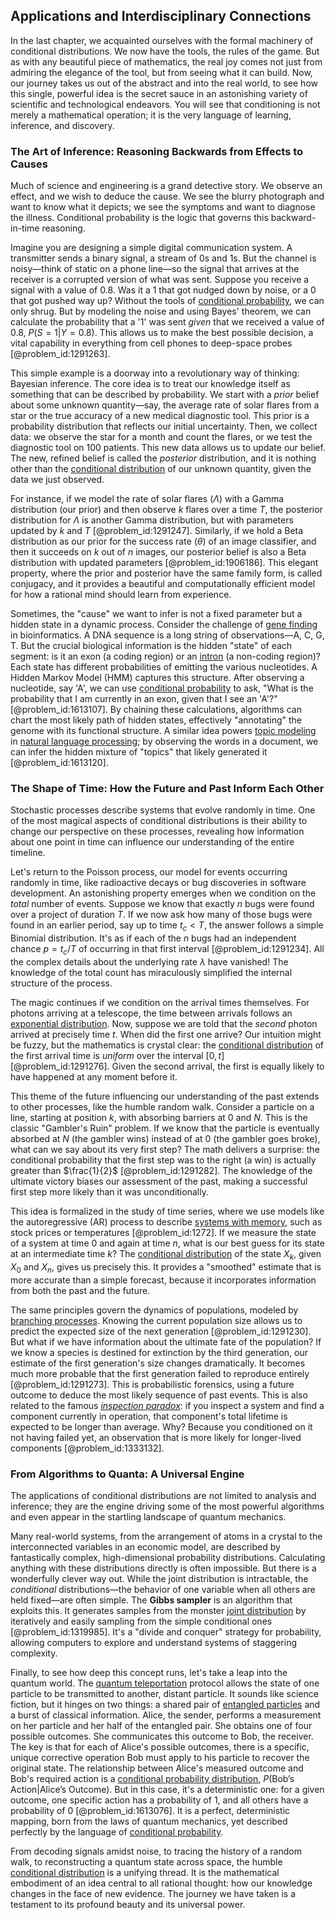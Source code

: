 ## Applications and Interdisciplinary Connections

In the last chapter, we acquainted ourselves with the formal machinery of conditional distributions. We now have the tools, the rules of the game. But as with any beautiful piece of mathematics, the real joy comes not just from admiring the elegance of the tool, but from seeing what it can build. Now, our journey takes us out of the abstract and into the real world, to see how this single, powerful idea is the secret sauce in an astonishing variety of scientific and technological endeavors. You will see that conditioning is not merely a mathematical operation; it is the very language of learning, inference, and discovery.

### The Art of Inference: Reasoning Backwards from Effects to Causes

Much of science and engineering is a grand detective story. We observe an effect, and we wish to deduce the cause. We see the blurry photograph and want to know what it depicts; we see the symptoms and want to diagnose the illness. Conditional probability is the logic that governs this backward-in-time reasoning.

Imagine you are designing a simple digital communication system. A transmitter sends a binary signal, a stream of 0s and 1s. But the channel is noisy—think of static on a phone line—so the signal that arrives at the receiver is a corrupted version of what was sent. Suppose you receive a signal with a value of $0.8$. Was it a 1 that got nudged down by noise, or a 0 that got pushed way up? Without the tools of [conditional probability](@article_id:150519), we can only shrug. But by modeling the noise and using Bayes' theorem, we can calculate the probability that a '1' was sent *given* that we received a value of $0.8$, $P(S=1 | Y=0.8)$. This allows us to make the best possible decision, a vital capability in everything from cell phones to deep-space probes [@problem_id:1291263].

This simple example is a doorway into a revolutionary way of thinking: Bayesian inference. The core idea is to treat our knowledge itself as something that can be described by probability. We start with a *prior* belief about some unknown quantity—say, the average rate of solar flares from a star or the true accuracy of a new medical diagnostic tool. This prior is a probability distribution that reflects our initial uncertainty. Then, we collect data: we observe the star for a month and count the flares, or we test the diagnostic tool on 100 patients. This new data allows us to update our belief. The new, refined belief is called the *posterior* distribution, and it is nothing other than the [conditional distribution](@article_id:137873) of our unknown quantity, given the data we just observed.

For instance, if we model the rate of solar flares ($\Lambda$) with a Gamma distribution (our prior) and then observe $k$ flares over a time $T$, the posterior distribution for $\Lambda$ is another Gamma distribution, but with parameters updated by $k$ and $T$ [@problem_id:1291247]. Similarly, if we hold a Beta distribution as our prior for the success rate ($\theta$) of an image classifier, and then it succeeds on $k$ out of $n$ images, our posterior belief is also a Beta distribution with updated parameters [@problem_id:1906186]. This elegant property, where the prior and posterior have the same family form, is called conjugacy, and it provides a beautiful and computationally efficient model for how a rational mind should learn from experience.

Sometimes, the "cause" we want to infer is not a fixed parameter but a hidden state in a dynamic process. Consider the challenge of [gene finding](@article_id:164824) in bioinformatics. A DNA sequence is a long string of observations—A, C, G, T. But the crucial biological information is the hidden "state" of each segment: is it an exon (a coding region) or an [intron](@article_id:152069) (a non-coding region)? Each state has different probabilities of emitting the various nucleotides. A Hidden Markov Model (HMM) captures this structure. After observing a nucleotide, say 'A', we can use [conditional probability](@article_id:150519) to ask, "What is the probability that I am currently in an exon, given that I see an 'A'?" [@problem_id:1613107]. By chaining these calculations, algorithms can chart the most likely path of hidden states, effectively "annotating" the genome with its functional structure. A similar idea powers [topic modeling](@article_id:634211) in [natural language processing](@article_id:269780); by observing the words in a document, we can infer the hidden mixture of "topics" that likely generated it [@problem_id:1613120].

### The Shape of Time: How the Future and Past Inform Each Other

Stochastic processes describe systems that evolve randomly in time. One of the most magical aspects of conditional distributions is their ability to change our perspective on these processes, revealing how information about one point in time can influence our understanding of the entire timeline.

Let's return to the Poisson process, our model for events occurring randomly in time, like radioactive decays or bug discoveries in software development. An astonishing property emerges when we condition on the *total* number of events. Suppose we know that exactly $n$ bugs were found over a project of duration $T$. If we now ask how many of those bugs were found in an earlier period, say up to time $t_c < T$, the answer follows a simple Binomial distribution. It's as if each of the $n$ bugs had an independent chance $p = t_c/T$ of occurring in that first interval [@problem_id:1291234]. All the complex details about the underlying rate $\lambda$ have vanished! The knowledge of the total count has miraculously simplified the internal structure of the process.

The magic continues if we condition on the arrival times themselves. For photons arriving at a telescope, the time between arrivals follows an [exponential distribution](@article_id:273400). Now, suppose we are told that the *second* photon arrived at precisely time $t$. When did the first one arrive? Our intuition might be fuzzy, but the mathematics is crystal clear: the [conditional distribution](@article_id:137873) of the first arrival time is *uniform* over the interval $[0, t]$ [@problem_id:1291276]. Given the second arrival, the first is equally likely to have happened at any moment before it.

This theme of the future influencing our understanding of the past extends to other processes, like the humble random walk. Consider a particle on a line, starting at position $k$, with absorbing barriers at $0$ and $N$. This is the classic "Gambler's Ruin" problem. If we know that the particle is eventually absorbed at $N$ (the gambler wins) instead of at 0 (the gambler goes broke), what can we say about its very first step? The math delivers a surprise: the conditional probability that the first step was to the right (a win) is actually greater than $\frac{1}{2}$ [@problem_id:1291282]. The knowledge of the ultimate victory biases our assessment of the past, making a successful first step more likely than it was unconditionally.

This idea is formalized in the study of time series, where we use models like the autoregressive (AR) process to describe [systems with memory](@article_id:272560), such as stock prices or temperatures [@problem_id:1272]. If we measure the state of a system at time 0 and again at time $n$, what is our best guess for its state at an intermediate time $k$? The [conditional distribution](@article_id:137873) of the state $X_k$, given $X_0$ and $X_n$, gives us precisely this. It provides a "smoothed" estimate that is more accurate than a simple forecast, because it incorporates information from both the past and the future.

The same principles govern the dynamics of populations, modeled by [branching processes](@article_id:275554). Knowing the current population size allows us to predict the expected size of the next generation [@problem_id:1291230]. But what if we have information about the ultimate fate of the population? If we know a species is destined for extinction by the third generation, our estimate of the first generation's size changes dramatically. It becomes much more probable that the first generation failed to reproduce entirely [@problem_id:1291273]. This is probabilistic forensics, using a future outcome to deduce the most likely sequence of past events. This is also related to the famous *[inspection paradox](@article_id:275216)*: if you inspect a system and find a component currently in operation, that component's total lifetime is expected to be longer than average. Why? Because you conditioned on it not having failed yet, an observation that is more likely for longer-lived components [@problem_id:1333132].

### From Algorithms to Quanta: A Universal Engine

The applications of conditional distributions are not limited to analysis and inference; they are the engine driving some of the most powerful algorithms and even appear in the startling landscape of quantum mechanics.

Many real-world systems, from the arrangement of atoms in a crystal to the interconnected variables in an economic model, are described by fantastically complex, high-dimensional probability distributions. Calculating anything with these distributions directly is often impossible. But there is a wonderfully clever way out. While the joint distribution is intractable, the *conditional* distributions—the behavior of one variable when all others are held fixed—are often simple. The **Gibbs sampler** is an algorithm that exploits this. It generates samples from the monster [joint distribution](@article_id:203896) by iteratively and easily sampling from the simple conditional ones [@problem_id:1319985]. It's a "divide and conquer" strategy for probability, allowing computers to explore and understand systems of staggering complexity.

Finally, to see how deep this concept runs, let's take a leap into the quantum world. The [quantum teleportation](@article_id:143991) protocol allows the state of one particle to be transmitted to another, distant particle. It sounds like science fiction, but it hinges on two things: a shared pair of [entangled particles](@article_id:153197) and a burst of classical information. Alice, the sender, performs a measurement on her particle and her half of the entangled pair. She obtains one of four possible outcomes. She communicates this outcome to Bob, the receiver. The key is that for each of Alice's possible outcomes, there is a specific, unique corrective operation Bob must apply to his particle to recover the original state. The relationship between Alice's measured outcome and Bob's required action is a [conditional probability distribution](@article_id:162575), $P(\text{Bob's Action} | \text{Alice's Outcome})$. But in this case, it's a deterministic one: for a given outcome, one specific action has a probability of 1, and all others have a probability of 0 [@problem_id:1613076]. It is a perfect, deterministic mapping, born from the laws of quantum mechanics, yet described perfectly by the language of [conditional probability](@article_id:150519).

From decoding signals amidst noise, to tracing the history of a random walk, to reconstructing a quantum state across space, the humble [conditional distribution](@article_id:137873) is a unifying thread. It is the mathematical embodiment of an idea central to all rational thought: how our knowledge changes in the face of new evidence. The journey we have taken is a testament to its profound beauty and its universal power.